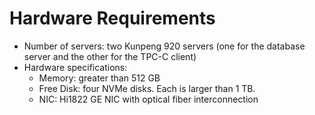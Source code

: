 # Hardware Requirements<a name="EN-US_TOPIC_0283137674"></a>

-   Number of servers: two Kunpeng 920 servers \(one for the database server and the other for the TPC-C client\)
-   Hardware specifications:
    -   Memory: greater than 512 GB
    -   Free Disk: four NVMe disks. Each is larger than 1 TB.
    -   NIC: Hi1822 GE NIC with optical fiber interconnection


